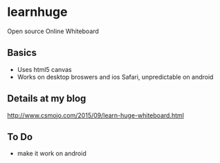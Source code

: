 # learnhuge
Open source Online Whiteboard


## Basics
* Uses html5 canvas 
* Works on desktop broswers and ios Safari, unpredictable on android


## Details at my blog
http://www.csmojo.com/2015/09/learn-huge-whiteboard.html


## To Do
* make it work on android 